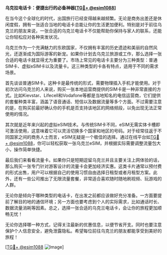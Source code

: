 **乌克拉电话卡：便捷出行的必备神器[[TG💪+ @esim1088](https://t.me/s/esim1088)]**

在当今这个全球化的时代，出国旅行已经变得越来越频繁。无论是商务出差还是休闲度假，拥有一张适合当地的电话卡总能让你的生活更加便利。特别是对于前往乌克兰的朋友来说，一张合适的乌克兰电话卡不仅能帮助你保持与家人的联系，还能让你轻松应对各种突发状况。

乌克兰作为一个充满魅力的东欧国家，不仅拥有丰富的历史遗迹和美丽的自然风光，还逐渐成为国际游客的新宠。如果你计划去乌克兰旅游或工作，那么选择一张合适的电话卡就显得尤为重要了。市场上常见的电话卡主要分为三种类型：普通SIM卡、虚拟eSIM卡以及流量卡。这三种类型的卡各有特点，适用于不同的需求场景。

首先谈谈普通SIM卡。这种卡是最传统的形式，需要物理插入手机才能使用。对于初次访问乌克兰的人来说，购买一张本地运营商提供的SIM卡是一种非常直接的方式。比如Kievstar、Lifecell和Vodafone等都是当地知名的电信运营商，它们提供的套餐种类丰富，涵盖了语音通话、短信以及数据流量等多个方面。不过需要注意的是，在购买前最好确认你的手机是否支持该地区的网络频段，以免出现无法正常使用的情况。

其次就是近年来兴起的虚拟eSIM技术。与传统SIM卡不同，eSIM无需实体卡槽即可激活使用，这意味着它可以灵活切换多个国家和地区的号码。对于经常往返于不同国家之间的商务人士而言，eSIM无疑是一个极佳的选择。通过在线平台如[TG💪+ @esim1088](https://t.me/s/esim1088)，你可以轻松获取一张乌克兰eSIM，并根据实际需要调整流量包大小，操作简单快捷。

最后我们来看看流量卡。如果你只是短期逗留乌克兰并且主要关注上网体验的话，那么购买一张专门针对游客设计的流量卡会更加经济实惠。这类卡片通常以预付费的形式出售，用户可以根据自己的使用习惯自由选择日租型或者月租型方案。此外，还有一些公司推出了无限流量套餐，非常适合喜欢随时随地刷视频、玩游戏的人群。

无论你是倾向于哪种类型的电话卡，在出发之前都应该做好充分准备。一方面要提前了解目的地的通信环境；另一方面也要考虑到个人的实际需求，比如通话时长、数据流量消耗等因素。总之，选择一张合适的乌克兰电话卡，会让你的旅程更加顺畅无忧！

无论你选择哪一种方式，记得关注最新的优惠信息，以便节省开支。同时也要注意保护个人信息安全，避免泄露隐私。希望每位前往乌克兰的朋友都能享受到美好的旅程！

[[TG💪+ @esim1088](https://t.me/s/esim1088) ![Image](https://i.postimg.cc/4NQfJmqS/Snipaste-2025-05-13-00-14-12.png)]